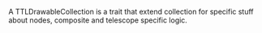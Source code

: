 A TTLDrawableCollection is a trait that extend collection for specific stuff about nodes, composite and telescope specific logic.
